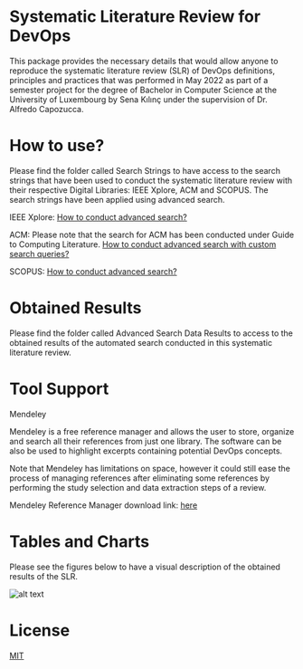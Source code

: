 # Systematic Literature Review for DevOps
This package provides the necessary details that would allow anyone to reproduce the systematic literature review (SLR) of DevOps
definitions, principles and practices that was performed in May 2022 as part of a semester project for the degree of Bachelor in Computer Science at the
University of Luxembourg by Sena Kılınç under the supervision of Dr. Alfredo Capozucca.
# How to use?
Please find the folder called Search Strings to have access to the search strings that have been used to conduct the systematic literature review with their respective Digital Libraries: IEEE Xplore, ACM and SCOPUS. The search strings have been applied using advanced search.

IEEE Xplore: [How to conduct advanced search?](https://ieeexplore.ieee.org/Xplorehelp/searching-ieee-xplore/advanced-search)

ACM: Please note that the search for ACM has been conducted under Guide to Computing Literature. [How to conduct advanced search with custom search queries?](https://libraries.acm.org/training-resources/new-dl-features/advanced-search-custom-queries)

SCOPUS: [How to conduct advanced search?](https://www.elsevier.com/solutions/scopus/how-scopus-works/search)

# Obtained Results
Please find the folder called Advanced Search Data Results to access to the obtained results of the automated search conducted in this systematic literature review.

# Tool Support
Mendeley

Mendeley is a free reference manager
and allows the user to store, organize and search all their
references from just one library. The software can be also
be used to highlight excerpts containing potential DevOps
concepts.

Note that Mendeley
has limitations on space, however it could still ease the process of
managing references after eliminating some references by
performing the study selection and data extraction steps of
a review.

Mendeley Reference Manager download link: [here](https://www.mendeley.com/download-reference-manager/windows)

# Tables and Charts
Please see the figures below to have a visual description of the obtained results of the SLR.

![alt text](/ChartsAndGraphs/ResultTable.png "USED DATABASES, SEARCH STRINGS AND RETURNED
RESULTS FROM SEARCH CONDUCTED IN MAY 2ND, 2022")

# License
[MIT](/LICENSE)
